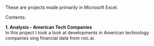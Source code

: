 These are projects made primarily in Microsoft Excel.

Contents:

**1. Analysis - American Tech Companies**  
In this project I took a look at developments in American technology companies sing financial data from roic.ai.
